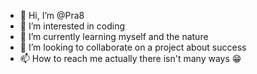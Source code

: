 - 👋 Hi, I’m @Pra8
- 👀 I’m interested in coding
- 🌱 I’m currently learning myself and the nature
- 💞️ I’m looking to collaborate on a project about success
- 📫 How to reach me actually there isn't many ways  😁 

<!---
Pra8/Pra8 is a ✨ special ✨ repository because its `README.md` (this file) appears on your GitHub profile.
You can click the Preview link to take a look at your changes.
--->
